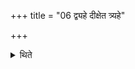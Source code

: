 +++
title = "06 द्व्यहे दीक्षेत त्र्यहे"

+++

<details><summary>थिते</summary>

6. During the two-day-period one should get consecrated, during the three-day-period one should get consecrated etc, "this way one goes further upto the twelve-day-period.  
</details>
